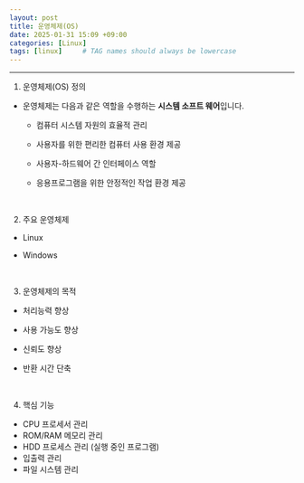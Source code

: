 ```yaml
---
layout: post
title: 운영체제(OS)
date: 2025-01-31 15:09 +09:00
categories: [Linux]
tags: [linux]     # TAG names should always be lowercase
---
```


---
1. 운영체제(OS) 정의
- 운영체제는 다음과 같은 역할을 수행하는 **시스템 소프트 웨어**입니다.
  - 컴퓨터 시스템 자원의 효율적 관리
  - 사용자를 위한 편리한 컴퓨터 사용 환경 제공
  - 사용자-하드웨어 간 인터페이스 역할
  - 응용프로그램을 위한 안정적인 작업 환경 제공  

    <br>
2. 주요 운영체제
- Linux
- Windows

    <br>
3. 운영체제의 목적
- 처리능력 향상
- 사용 가능도 향상
- 신뢰도 향상
- 반환 시간 단축

    <br>
4. 핵심 기능
- CPU 프로세서 관리
- ROM/RAM 메모리 관리
- HDD 프로세스 관리 (실행 중인 프로그램)
- 입출력 관리
- 파일 시스템 관리

